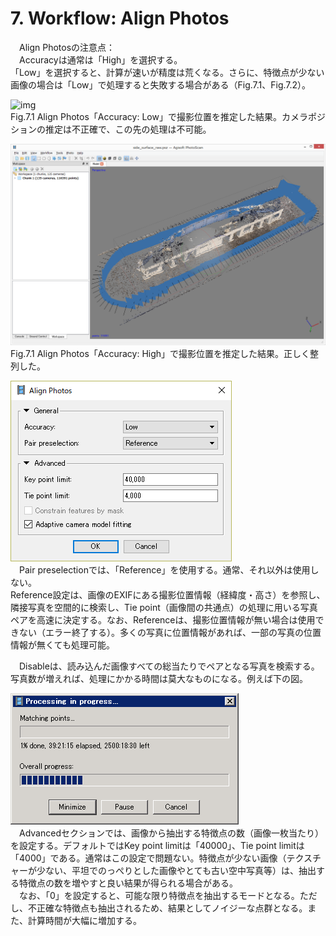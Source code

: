 # 7. Workflow: Align Photos
　Align Photosの注意点：  
　Accuracyは通常は「High」を選択する。  
「Low」を選択すると、計算が速いが精度は荒くなる。さらに、特徴点が少ない画像の場合は「Low」で処理すると失敗する場合がある（Fig.7.1、Fig.7.2）。

![img](./pic/.png)  
Fig.7.1 Align Photos「Accuracy: Low」で撮影位置を推定した結果。カメラポジションの推定は不正確で、この先の処理は不可能。

![img](./pic/2.png)  
Fig.7.1 Align Photos「Accuracy: High」で撮影位置を推定した結果。正しく整列した。

![img](./pic/3.png)  
　Pair preselectionでは、「Reference」を使用する。通常、それ以外は使用しない。  
Reference設定は、画像のEXIFにある撮影位置情報（経緯度・高さ）を参照し、隣接写真を空間的に検索し、Tie point（画像間の共通点）の処理に用いる写真ペアを高速に決定する。なお、Referenceは、撮影位置情報が無い場合は使用できない（エラー終了する）。多くの写真に位置情報があれば、一部の写真の位置情報が無くても処理可能。  

　Disableは、読み込んだ画像すべての総当たりでペアとなる写真を検索する。写真数が増えれば、処理にかかる時間は莫大なものになる。例えば下の図。

![img](./pic/4.png)  
　Advancedセクションでは、画像から抽出する特徴点の数（画像一枚当たり）を設定する。デフォルトではKey point limitは「40000」、Tie point limitは「4000」である。通常はこの設定で問題ない。特徴点が少ない画像（テクスチャーが少ない、平坦でのっぺりとした画像やとても古い空中写真等）は、抽出する特徴点の数を増やすと良い結果が得られる場合がある。  
　なお、「0」を設定すると、可能な限り特徴点を抽出するモードとなる。ただし、不正確な特徴点も抽出されるため、結果としてノイジーな点群となる。また、計算時間が大幅に増加する。

